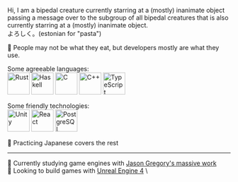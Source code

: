 Hi, I am a bipedal creature currently starring at a (mostly) inanimate object passing a message over to the subgroup of all bipedal creatures that is also currently starring at a (mostly) inanimate object.  \
よろしく。(estonian for "pasta")

🔬 People may not be what they eat, but developers mostly are what they use.

Some agreeable languages: \
<img src="https://cdn.jsdelivr.net/gh/devicons/devicon/icons/rust/rust-plain.svg" width="50px" alt="Rust" />
<img src="https://cdn.jsdelivr.net/gh/devicons/devicon/icons/haskell/haskell-original.svg" width="50px" alt="Haskell" />
<img src="https://cdn.jsdelivr.net/gh/devicons/devicon/icons/c/c-line.svg" width="50px" alt="C" />
<img src="https://cdn.jsdelivr.net/gh/devicons/devicon/icons/cplusplus/cplusplus-line.svg" width="50px" alt="C++" />
<img src="https://cdn.jsdelivr.net/gh/devicons/devicon/icons/typescript/typescript-plain.svg" width="50px" alt="TypeScript" />

Some friendly technologies:  \
<img src="https://cdn.jsdelivr.net/gh/devicons/devicon/icons/unity/unity-original.svg" width="50px" alt="Unity" />
<img src="https://cdn.jsdelivr.net/gh/devicons/devicon/icons/react/react-original.svg" width="50px" alt="React"/>
<img src="https://cdn.jsdelivr.net/gh/devicons/devicon/icons/postgresql/postgresql-original.svg" width="50px" alt="PostgreSQL"/>

🎌 Practicing Japanese covers the rest

***

📖 Currently studying game engines with [Jason Gregory's massive work](https://www.gameenginebook.com/)  \
🔭 Looking to build games with [Unreal Engine 4](https://www.unrealengine.com)  \

